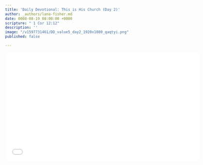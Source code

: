 ```yaml
---
title: 'Daily Devotional: This is His Church (Day 2)'
author: _authors/lana-fisher.md
date: 0008-08-19 08:00:00 +0000
scripture: " 1 Cor 12:12"
description: ''
image: "/v1597731461/DD_value5_day2_1920x1080_qaqtyi.png"
published: false

---
```

<iframe src="[https://player.vimeo.com/video/448693227](https://player.vimeo.com/video/448693227 "https://player.vimeo.com/video/448693227")" width="640" height="360" frameborder="0" allow="autoplay; fullscreen" allowfullscreen></iframe>